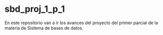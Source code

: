 # sbd_proj_1_p_1
En este repositorio van a ir los avances del proyecto del primer parcial de la materia de Sistema de bases de datos.

